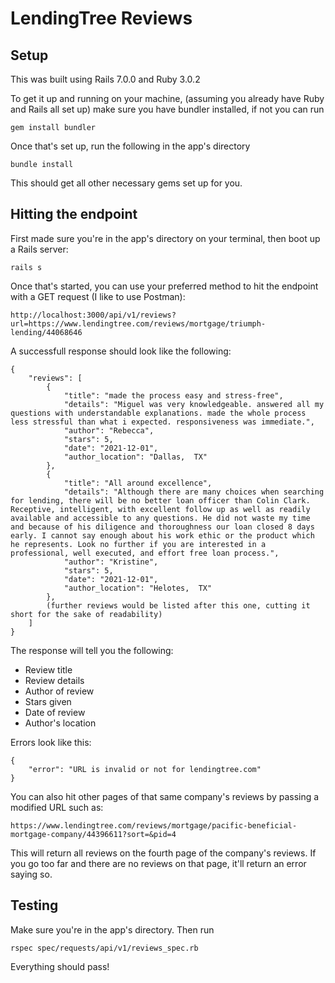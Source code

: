 # LendingTree Reviews

## Setup

This was built using Rails 7.0.0 and Ruby 3.0.2

To get it up and running on your machine, (assuming you already have Ruby and Rails all set up) make sure you have bundler installed, if not you can run 
```
gem install bundler
```
Once that's set up, run the following in the app's directory
```
bundle install
```
This should get all other necessary gems set up for you. 

## Hitting the endpoint

First made sure you're in the app's directory on your terminal, then boot up a Rails server:
```
rails s
```
Once that's started, you can use your preferred method to hit the endpoint with a GET request (I like to use Postman):
```
http://localhost:3000/api/v1/reviews?url=https://www.lendingtree.com/reviews/mortgage/triumph-lending/44068646
```
A successfull response should look like the following: 
```
{
    "reviews": [
        {
            "title": "made the process easy and stress-free",
            "details": "Miguel was very knowledgeable. answered all my questions with understandable explanations. made the whole process less stressful than what i expected. responsiveness was immediate.",
            "author": "Rebecca",
            "stars": 5,
            "date": "2021-12-01",
            "author_location": "Dallas,  TX"
        },
        {
            "title": "All around excellence",
            "details": "Although there are many choices when searching for lending, there will be no better loan officer than Colin Clark. Receptive, intelligent, with excellent follow up as well as readily available and accessible to any questions. He did not waste my time and because of his diligence and thoroughness our loan closed 8 days early. I cannot say enough about his work ethic or the product which he represents. Look no further if you are interested in a professional, well executed, and effort free loan process.",
            "author": "Kristine",
            "stars": 5,
            "date": "2021-12-01",
            "author_location": "Helotes,  TX"
        },
        (further reviews would be listed after this one, cutting it short for the sake of readability)
    ]
}
```
The response will tell you the following:
* Review title
* Review details
* Author of review
* Stars given
* Date of review
* Author's location

Errors look like this:
```
{
    "error": "URL is invalid or not for lendingtree.com"
}
```
You can also hit other pages of that same company's reviews by passing a modified URL such as:
```
https://www.lendingtree.com/reviews/mortgage/pacific-beneficial-mortgage-company/44396611?sort=&pid=4
```
This will return all reviews on the fourth page of the company's reviews. If you go too far and there are no reviews on that page, it'll return an error saying so.

## Testing 

Make sure you're in the app's directory. Then run
```
rspec spec/requests/api/v1/reviews_spec.rb
```
Everything should pass! 
